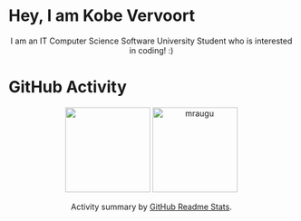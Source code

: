 <h1>Hey, I am Kobe Vervoort</h1>
<p align="center">I am an IT Computer Science Software University Student who is interested in coding! :)</p>
 
 <h1>GitHub Activity</h1>
 <p align="center">
   <img height="150px" src="https://github-readme-stats.vercel.app/api?username=vervoortkobe&show_icons=true&theme=vision-friendly-dark&include_all_commits=true&count_private=true" />&nbsp;<img height="150px" src="https://github-readme-stats.vercel.app/api/top-langs/?username=vervoortkobe&layout=compact&count_private=true&theme=vision-friendly-dark" alt="mraugu" />
</p>

<p align="center">Activity summary by <a href="https://github.com/anuraghazra/github-readme-stats">GitHub Readme Stats</a>.</p>
